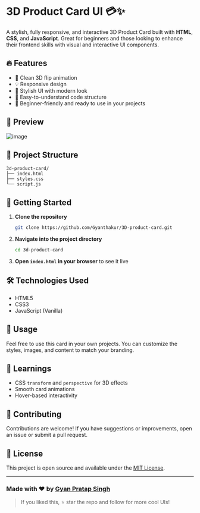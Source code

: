 # 3D Product Card UI 💳✨

A stylish, fully responsive, and interactive 3D Product Card built with **HTML**, **CSS**, and **JavaScript**. Great for beginners and those looking to enhance their frontend skills with visual and interactive UI components.

## 🔥 Features

- 🎯 Clean 3D flip animation
- 💡 Responsive design
- 🎨 Stylish UI with modern look
- 🧠 Easy-to-understand code structure
- 🚀 Beginner-friendly and ready to use in your projects

## 📸 Preview

![image](https://github.com/user-attachments/assets/385ae65d-467b-4731-9280-54f7e1aeee67)

## 📁 Project Structure

```
3d-product-card/
├── index.html
├── styles.css
└── script.js
```

## 🚀 Getting Started

1. **Clone the repository**
   ```bash
   git clone https://github.com/Gyanthakur/3D-product-card.git
   ```
2. **Navigate into the project directory**
   ```bash
   cd 3d-product-card
   ```
3. **Open `index.html` in your browser** to see it live

## 🛠️ Technologies Used

- HTML5
- CSS3
- JavaScript (Vanilla)

## 📌 Usage

Feel free to use this card in your own projects. You can customize the styles, images, and content to match your branding.

## 🧠 Learnings

- CSS `transform` and `perspective` for 3D effects
- Smooth card animations
- Hover-based interactivity

## 🤝 Contributing

Contributions are welcome! If you have suggestions or improvements, open an issue or submit a pull request.

## 📜 License

This project is open source and available under the [MIT License](LICENSE).

---

### Made with ❤️ by [Gyan Pratap Singh](https://github.com/gyanthakur)

> If you liked this, ⭐ star the repo and follow for more cool UIs!
